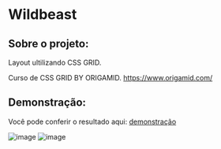 # Wildbeast


## Sobre o projeto:

Layout ultilizando CSS GRID.


Curso de CSS GRID BY ORIGAMID.
https://www.origamid.com/

## Demonstração:

Você pode conferir o resultado aqui: [demonstração](https://compassionate-pike-22d86e.netlify.app/)

![image](https://user-images.githubusercontent.com/63968296/108600151-3ce56800-7374-11eb-99ae-8dbfbfb876bd.png)
![image](https://user-images.githubusercontent.com/63968296/108600161-4ff83800-7374-11eb-848a-d707991277ae.png)

